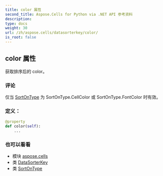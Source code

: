 ```yaml
---
title: color 属性
second_title: Aspose.Cells for Python via .NET API 参考资料
description:
type: docs
weight: 30
url: /zh/aspose.cells/datasorterkey/color/
is_root: false
---
```

## color 属性

获取排序后的 color。

### 评论

仅当 [SortOnType](/cells/python-net/zh/aspose.cells/sortontype) 为 SortOnType.CellColor 或 SortOnType.FontColor 时有效。
### 定义：
```python
@property
def color(self):
    ...
```

### 也可以看看
* 模块 [aspose.cells](../../)
* 类 [DataSorterKey](/cells/python-net/zh/aspose.cells/datasorterkey)
* 类 [SortOnType](/cells/python-net/zh/aspose.cells/sortontype)
